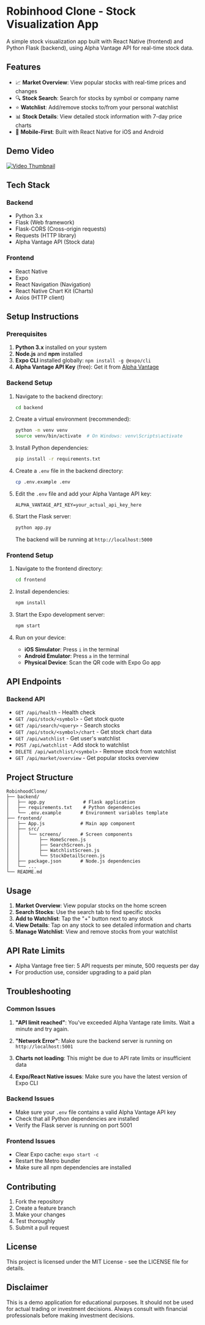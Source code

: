 # Robinhood Clone - Stock Visualization App

A simple stock visualization app built with React Native (frontend) and Python Flask (backend), using Alpha Vantage API for real-time stock data.

## Features

- 📈 **Market Overview**: View popular stocks with real-time prices and changes
- 🔍 **Stock Search**: Search for stocks by symbol or company name
- ⭐ **Watchlist**: Add/remove stocks to/from your personal watchlist
- 📊 **Stock Details**: View detailed stock information with 7-day price charts
- 📱 **Mobile-First**: Built with React Native for iOS and Android

## Demo Video

[![Video Thumbnail](https://via.placeholder.com/600x400/363636/FFFFFF?text=Click+to+Play+Video)](https://github.com/user-attachments/assets/d24aec6d-ca17-4b8e-a11b-22ffb147da15)


## Tech Stack

### Backend
- Python 3.x
- Flask (Web framework)
- Flask-CORS (Cross-origin requests)
- Requests (HTTP library)
- Alpha Vantage API (Stock data)

### Frontend
- React Native
- Expo
- React Navigation (Navigation)
- React Native Chart Kit (Charts)
- Axios (HTTP client)

## Setup Instructions

### Prerequisites

1. **Python 3.x** installed on your system
2. **Node.js** and **npm** installed
3. **Expo CLI** installed globally: `npm install -g @expo/cli`
4. **Alpha Vantage API Key** (free): Get it from [Alpha Vantage](https://www.alphavantage.co/support/#api-key)

### Backend Setup

1. Navigate to the backend directory:
   ```bash
   cd backend
   ```

2. Create a virtual environment (recommended):
   ```bash
   python -m venv venv
   source venv/bin/activate  # On Windows: venv\Scripts\activate
   ```

3. Install Python dependencies:
   ```bash
   pip install -r requirements.txt
   ```

4. Create a `.env` file in the backend directory:
   ```bash
   cp .env.example .env
   ```

5. Edit the `.env` file and add your Alpha Vantage API key:
   ```
   ALPHA_VANTAGE_API_KEY=your_actual_api_key_here
   ```

6. Start the Flask server:
   ```bash
   python app.py
   ```

   The backend will be running at `http://localhost:5000`

### Frontend Setup

1. Navigate to the frontend directory:
   ```bash
   cd frontend
   ```

2. Install dependencies:
   ```bash
   npm install
   ```

3. Start the Expo development server:
   ```bash
   npm start
   ```

4. Run on your device:
   - **iOS Simulator**: Press `i` in the terminal
   - **Android Emulator**: Press `a` in the terminal
   - **Physical Device**: Scan the QR code with Expo Go app

## API Endpoints

### Backend API

- `GET /api/health` - Health check
- `GET /api/stock/<symbol>` - Get stock quote
- `GET /api/search/<query>` - Search stocks
- `GET /api/stock/<symbol>/chart` - Get stock chart data
- `GET /api/watchlist` - Get user's watchlist
- `POST /api/watchlist` - Add stock to watchlist
- `DELETE /api/watchlist/<symbol>` - Remove stock from watchlist
- `GET /api/market/overview` - Get popular stocks overview

## Project Structure

```
RobinhoodClone/
├── backend/
│   ├── app.py              # Flask application
│   ├── requirements.txt    # Python dependencies
│   └── .env.example       # Environment variables template
├── frontend/
│   ├── App.js             # Main app component
│   ├── src/
│   │   └── screens/       # Screen components
│   │       ├── HomeScreen.js
│   │       ├── SearchScreen.js
│   │       ├── WatchlistScreen.js
│   │       └── StockDetailScreen.js
│   ├── package.json       # Node.js dependencies
│   └── ...
└── README.md
```

## Usage

1. **Market Overview**: View popular stocks on the home screen
2. **Search Stocks**: Use the search tab to find specific stocks
3. **Add to Watchlist**: Tap the "+" button next to any stock
4. **View Details**: Tap on any stock to see detailed information and charts
5. **Manage Watchlist**: View and remove stocks from your watchlist

## API Rate Limits

- Alpha Vantage free tier: 5 API requests per minute, 500 requests per day
- For production use, consider upgrading to a paid plan

## Troubleshooting

### Common Issues

1. **"API limit reached"**: You've exceeded Alpha Vantage rate limits. Wait a minute and try again.

2. **"Network Error"**: Make sure the backend server is running on `http://localhost:5001`

3. **Charts not loading**: This might be due to API rate limits or insufficient data

4. **Expo/React Native issues**: Make sure you have the latest version of Expo CLI

### Backend Issues

- Make sure your `.env` file contains a valid Alpha Vantage API key
- Check that all Python dependencies are installed
- Verify the Flask server is running on port 5001

### Frontend Issues

- Clear Expo cache: `expo start -c`
- Restart the Metro bundler
- Make sure all npm dependencies are installed

## Contributing

1. Fork the repository
2. Create a feature branch
3. Make your changes
4. Test thoroughly
5. Submit a pull request

## License

This project is licensed under the MIT License - see the LICENSE file for details.

## Disclaimer

This is a demo application for educational purposes. It should not be used for actual trading or investment decisions. Always consult with financial professionals before making investment decisions.